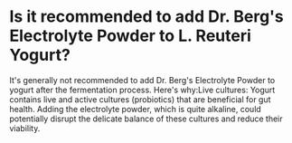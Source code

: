 # Is it recommended to add Dr. Berg's Electrolyte Powder to L. Reuteri Yogurt?

It's generally not recommended to add Dr. Berg's Electrolyte Powder to yogurt after the fermentation process. Here's why:Live cultures: Yogurt contains live and active cultures (probiotics) that are beneficial for gut health. Adding the electrolyte powder, which is quite alkaline, could potentially disrupt the delicate balance of these cultures and reduce their viability.